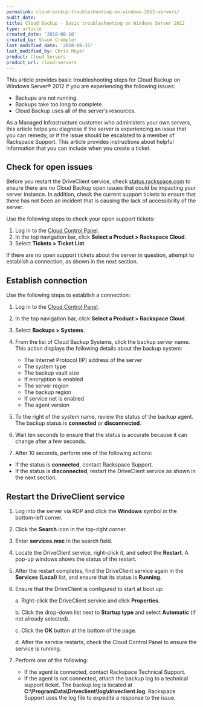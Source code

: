 ```yaml
---
permalink: cloud-backup-troubleshooting-on-windows-2012-servers/
audit_date:
title: Cloud Backup - Basic troubleshooting on Windows Server 2012
type: article
created_date: '2018-08-10'
created_by: Shaun Crumpler
last_modified_date: '2018-08-15'
last_modified_by: Chris Moyer
product: Cloud Servers
product_url: cloud-servers
---
```


This article provides basic troubleshooting steps for Cloud Backup on Windows Server® 2012 if you are experiencing the following issues:

- Backups are not running.
- Backups take too long to complete.
- Cloud Backup uses all of the server’s resources.

As a Managed Infrastructure customer who administers your own servers, this article helps you diagnose if the server is experiencing an issue that you can remedy, or if the issue should be escalated to a member of Rackspace Support. This article provides instructions about helpful information that you can include when you create a ticket.

## Check for open issues

Before you restart the DriveClient service, check [status.rackspace.com](https://status.rackspace.com) to ensure there are no Cloud Backup open issues that could be impacting your server instance. In addition, check the current support tickets to ensure that there has not been an incident that is causing the lack of accessibility of the server.

Use the following steps to check your open support tickets:

1. Log in to the [Cloud Control Panel](https://login.rackspace.com).
2. In the top navigation bar, click **Select a Product > Rackspace Cloud**.
3. Select **Tickets > Ticket List**.

If there are no open support tickets about the server in question, attempt to
establish a connection, as shown in the next section.

## Establish connection

Use the following steps to establish a connection:

1. Log in to the [Cloud Control Panel](https://login.rackspace.com).
2. In the top navigation bar, click **Select a Product > Rackspace Cloud**.
3. Select **Backups > Systems**.
4. From the list of Cloud Backup Systems, click the backup server name.
   This action displays the following details about the backup system:

   - The Internet Protocol (IP) address of the server
   - The system type
   - The backup vault size
   - If encryption is enabled
   - The server region
   - The backup region
   - If service net is enabled
   - The agent version

5. To the right of the system name, review the status of the backup agent.
   The backup status is **connected** or **disconnected**.
6. Wait ten seconds to ensure that the status is accurate because it can change after a few seconds.
7. After 10 seconds, perform one of the following actions:
 - If the status is **connected**, contact Rackspace Support.
 - If the status is **disconnected**, restart the DriveClient service as shown in the next section.

## Restart the DriveClient service

1. Log into the server via RDP and click the **Windows** symbol in the bottom-left corner.
2. Click the **Search** icon in the top-right corner.
3. Enter **services.msc** in the search field.
4. Locate the DriveClient service, right-click it, and select the **Restart**. A pop-up windows shows the status of the restart.
5. After the restart completes, find the DriveClient service again in the **Services (Local)** list, and ensure that its status is **Running**.
6. Ensure that the DriveClient is configured to start at boot up:

   a. Right-click the DriveClient service and click **Properties**.

   b. Click the drop-down list next to **Startup type** and select **Automatic** (if not already selected).

   c. Click the **OK** button at the bottom of the page.

   d. After the service restarts, check the Cloud Control Panel to ensure the service is running.

7. Perform one of the following:
   - If the agent is connected, contact Rackspace Technical Support.
   - If the agent is not connected, attach the backup log to a technical support ticket. The backup log is located at **C:\ProgramData\Driveclient\log\driveclient.log**. Rackspace Support uses the log file to expedite a response to the issue.

